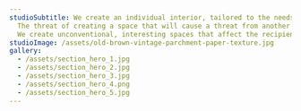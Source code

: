 ```yaml
---
studioSubtitle: We create an individual interior, tailored to the needs of our clients.
  The threat of creating a space that will cause a threat from another place.
  We create unconventional, interesting spaces that affect the recipient.
studioImage: /assets/old-brown-vintage-parchment-paper-texture.jpg
gallery:
  - /assets/section_hero_1.jpg
  - /assets/section_hero_2.jpg
  - /assets/section_hero_3.jpg
  - /assets/section_hero_4.png
  - /assets/section_hero_5.jpg
---
```

